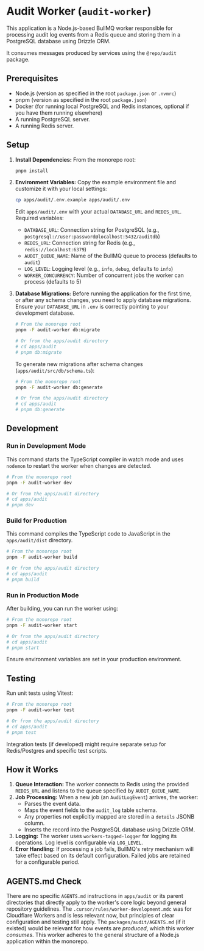 # Audit Worker (`audit-worker`)

This application is a Node.js-based BullMQ worker responsible for processing audit log events from a Redis queue and storing them in a PostgreSQL database using Drizzle ORM.

It consumes messages produced by services using the `@repo/audit` package.

## Prerequisites

- Node.js (version as specified in the root `package.json` or `.nvmrc`)
- pnpm (version as specified in the root `package.json`)
- Docker (for running local PostgreSQL and Redis instances, optional if you have them running elsewhere)
- A running PostgreSQL server.
- A running Redis server.

## Setup

1.  **Install Dependencies:**
    From the monorepo root:

    ```sh
    pnpm install
    ```

2.  **Environment Variables:**
    Copy the example environment file and customize it with your local settings:

    ```sh
    cp apps/audit/.env.example apps/audit/.env
    ```

    Edit `apps/audit/.env` with your actual `DATABASE_URL` and `REDIS_URL`. Required variables:

    - `DATABASE_URL`: Connection string for PostgreSQL (e.g., `postgresql://user:password@localhost:5432/auditdb`)
    - `REDIS_URL`: Connection string for Redis (e.g., `redis://localhost:6379`)
    - `AUDIT_QUEUE_NAME`: Name of the BullMQ queue to process (defaults to `audit`)
    - `LOG_LEVEL`: Logging level (e.g., `info`, `debug`, defaults to `info`)
    - `WORKER_CONCURRENCY`: Number of concurrent jobs the worker can process (defaults to 5)

3.  **Database Migrations:**
    Before running the application for the first time, or after any schema changes, you need to apply database migrations. Ensure your `DATABASE_URL` in `.env` is correctly pointing to your development database.

    ```sh
    # From the monorepo root
    pnpm -F audit-worker db:migrate

    # Or from the apps/audit directory
    # cd apps/audit
    # pnpm db:migrate
    ```

    To generate new migrations after schema changes (`apps/audit/src/db/schema.ts`):

    ```sh
    # From the monorepo root
    pnpm -F audit-worker db:generate

    # Or from the apps/audit directory
    # cd apps/audit
    # pnpm db:generate
    ```

## Development

### Run in Development Mode

This command starts the TypeScript compiler in watch mode and uses `nodemon` to restart the worker when changes are detected.

```sh
# From the monorepo root
pnpm -F audit-worker dev

# Or from the apps/audit directory
# cd apps/audit
# pnpm dev
```

### Build for Production

This command compiles the TypeScript code to JavaScript in the `apps/audit/dist` directory.

```sh
# From the monorepo root
pnpm -F audit-worker build

# Or from the apps/audit directory
# cd apps/audit
# pnpm build
```

### Run in Production Mode

After building, you can run the worker using:

```sh
# From the monorepo root
pnpm -F audit-worker start

# Or from the apps/audit directory
# cd apps/audit
# pnpm start
```

Ensure environment variables are set in your production environment.

## Testing

Run unit tests using Vitest:

```sh
# From the monorepo root
pnpm -F audit-worker test

# Or from the apps/audit directory
# cd apps/audit
# pnpm test
```

Integration tests (if developed) might require separate setup for Redis/Postgres and specific test scripts.

## How it Works

1.  **Queue Interaction:** The worker connects to Redis using the provided `REDIS_URL` and listens to the queue specified by `AUDIT_QUEUE_NAME`.
2.  **Job Processing:** When a new job (an `AuditLogEvent`) arrives, the worker:
    - Parses the event data.
    - Maps the event fields to the `audit_log` table schema.
    - Any properties not explicitly mapped are stored in a `details` JSONB column.
    - Inserts the record into the PostgreSQL database using Drizzle ORM.
3.  **Logging:** The worker uses `workers-tagged-logger` for logging its operations. Log level is configurable via `LOG_LEVEL`.
4.  **Error Handling:** If processing a job fails, BullMQ's retry mechanism will take effect based on its default configuration. Failed jobs are retained for a configurable period.

## AGENTS.md Check

There are no specific `AGENTS.md` instructions in `apps/audit` or its parent directories that directly apply to the worker's core logic beyond general repository guidelines. The `.cursor/rules/worker-development.mdc` was for Cloudflare Workers and is less relevant now, but principles of clear configuration and testing still apply.
The `packages/audit/AGENTS.md` (if it existed) would be relevant for how events are _produced_, which this worker _consumes_.
This worker adheres to the general structure of a Node.js application within the monorepo.
